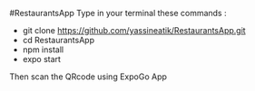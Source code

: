 #RestaurantsApp 
Type in your terminal these commands : 
- git clone https://github.com/yassineatik/RestaurantsApp.git
- cd RestaurantsApp
- npm install
- expo start

Then scan the QRcode using ExpoGo App
